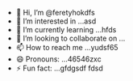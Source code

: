 - 👋 Hi, I’m @feretyhokdfs
- 👀 I’m interested in ...asd
- 🌱 I’m currently learning ...hfds
- 💞️ I’m looking to collaborate on ...
- 📫 How to reach me ...yudsf65
- 😄 Pronouns: ...46546zxc
- ⚡ Fun fact: ...gfdgsdf
  fdsd
<!---
feretyhok/feretyhok is a ✨ special ✨ repositorвіаy because its `README.md` (th65365is file) appearwws on your GitHub profile.
You can click the Preview link to take a look at your changes.sdfsf
--->
